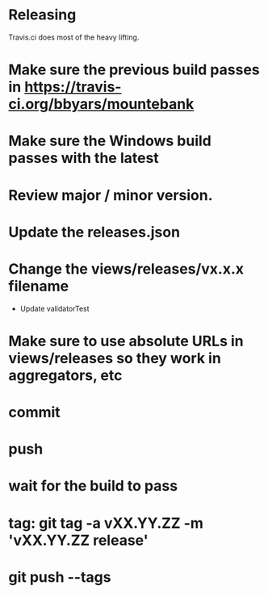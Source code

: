 Releasing
=========

Travis.ci does most of the heavy lifting.

# Make sure the previous build passes in https://travis-ci.org/bbyars/mountebank
# Make sure the Windows build passes with the latest
# Review major / minor version.
# Update the releases.json
# Change the views/releases/vx.x.x filename
  * Update validatorTest
# Make sure to use absolute URLs in views/releases so they work in aggregators, etc
# commit
# push
# wait for the build to pass
# tag: git tag -a vXX.YY.ZZ -m 'vXX.YY.ZZ release'
# git push --tags
